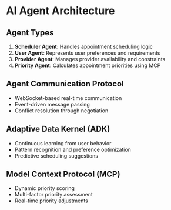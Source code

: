 # AI Agent Architecture

## Agent Types
1. **Scheduler Agent**: Handles appointment scheduling logic
2. **User Agent**: Represents user preferences and requirements
3. **Provider Agent**: Manages provider availability and constraints
4. **Priority Agent**: Calculates appointment priorities using MCP

## Agent Communication Protocol
- WebSocket-based real-time communication
- Event-driven message passing
- Conflict resolution through negotiation

## Adaptive Data Kernel (ADK)
- Continuous learning from user behavior
- Pattern recognition and preference optimization
- Predictive scheduling suggestions

## Model Context Protocol (MCP)
- Dynamic priority scoring
- Multi-factor priority assessment
- Real-time priority adjustments
